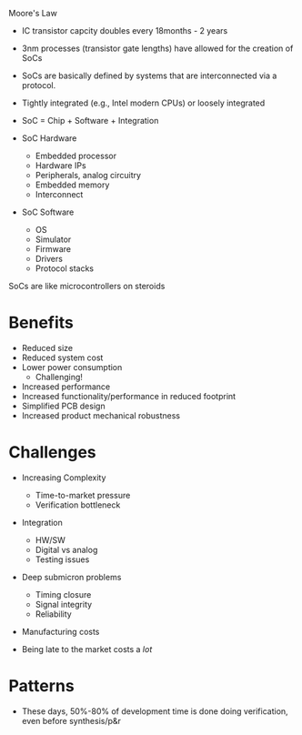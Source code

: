 Moore's Law
- IC transistor capcity doubles every 18months - 2 years
- 3nm processes (transistor gate lengths) have allowed for the creation of SoCs

- SoCs are basically defined by systems that are interconnected via a protocol.
- Tightly integrated (e.g., Intel modern CPUs) or loosely integrated 

- SoC = Chip + Software + Integration

- SoC Hardware
	- Embedded processor
	- Hardware IPs
	- Peripherals, analog circuitry
	- Embedded memory
	- Interconnect
- SoC Software
	- OS
	- Simulator
	- Firmware
	- Drivers
	- Protocol stacks

 SoCs are like microcontrollers on steroids

# Benefits
- Reduced size
- Reduced system cost
- Lower power consumption
	- Challenging!
- Increased performance
- Increased functionality/performance in reduced footprint
- Simplified PCB design
- Increased product mechanical robustness

# Challenges
- Increasing Complexity
	- Time-to-market pressure
	- Verification bottleneck
 - Integration
	 - HW/SW
	 - Digital vs analog
	 - Testing issues
- Deep submicron problems
	- Timing closure
	- Signal integrity
	- Reliability
- Manufacturing costs

- Being late to the market costs a *lot*

# Patterns
- These days, 50%-80% of development time is done doing verification, even before synthesis/p&r
